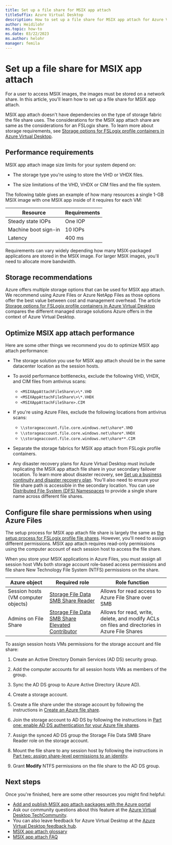 ```yaml
---
title: Set up a file share for MSIX app attach
titleSuffix: Azure Virtual Desktop
description: How to set up a file share for MSIX app attach for Azure Virtual Desktop.
author: Heidilohr
ms.topic: how-to
ms.date: 03/22/2023
ms.author: helohr
manager: femila
---
```

# Set up a file share for MSIX app attach

For a user to access MSIX images, the images must be stored on a network share. In this article, you'll learn how to set up a file share for MSIX app attach.

MSIX app attach doesn't have dependencies on the type of storage fabric the file share uses. The considerations for the MSIX app attach share are same as the considerations for an FSLogix share. To learn more about storage requirements, see [Storage options for FSLogix profile containers in Azure Virtual Desktop](store-fslogix-profile.md).

## Performance requirements

MSIX app attach image size limits for your system depend on:

- The storage type you're using to store the VHD or VHDX files.

- The size limitations of the VHD, VHDX or CIM files and the file system.

The following table gives an example of how many resources a single 1-GB MSIX image with one MSIX app inside of it requires for each VM:

| Resource             | Requirements |
|----------------------|--------------|
| Steady state IOPs    | One IOP      |
| Machine boot sign-in | 10 IOPs      |
| Latency              | 400 ms       |

Requirements can vary widely depending how many MSIX-packaged applications are stored in the MSIX image. For larger MSIX images, you'll need to allocate more bandwidth.

## Storage recommendations

Azure offers multiple storage options that can be used for MSIX app attach. We recommend using Azure Files or Azure NetApp Files as those options offer the best value between cost and management overhead. The article [Storage options for FSLogix profile containers in Azure Virtual Desktop](store-fslogix-profile.md) compares the different managed storage solutions Azure offers in the context of Azure Virtual Desktop.

## Optimize MSIX app attach performance

Here are some other things we recommend you do to optimize MSIX app attach performance:

- The storage solution you use for MSIX app attach should be in the same datacenter location as the session hosts.
- To avoid performance bottlenecks, exclude the following VHD, VHDX, and CIM files from antivirus scans:
   
    - `<MSIXAppAttachFileShare\>\*.VHD`
    - `<MSIXAppAttachFileShare\>\*.VHDX`
    - `<MSIXAppAttachFileShare>.CIM`

- If you're using Azure Files, exclude the following locations from antivirus scans:
    
    - `\\storageaccount.file.core.windows.net\share*.VHD`
    - `\\storageaccount.file.core.windows.net\share*.VHDX`
    - `\\storageaccount.file.core.windows.net\share**.CIM`

- Separate the storage fabrics for MSIX app attach from FSLogix profile containers.
- Any disaster recovery plans for Azure Virtual Desktop must include replicating the MSIX app attach file share in your secondary failover location. To learn more about disaster recovery, see [Set up a business continuity and disaster recovery plan](disaster-recovery.md). You'll also need to ensure your file share path is accessible in the secondary location. You can use [Distributed File System (DFS) Namespaces](/windows-server/storage/dfs-namespaces/dfs-overview) to provide a single share name across different file shares. 

## Configure file share permissions when using Azure Files

The setup process for MSIX app attach file share is largely the same as [the setup process for FSLogix profile file shares](create-host-pools-user-profile.md). However, you'll need to assign different permissions. MSIX app attach requires read-only permissions using the computer account of each session host to access the file share.

When you store your MSIX applications in Azure Files, you must assign all session host VMs both storage account role-based access permissions and file share New Technology File System (NTFS) permissions on the share.

| Azure object                      | Required role                                     | Role function                                  |
|-----------------------------------|--------------------------------------------------|-----------------------------------------------|
| Session hosts (VM computer objects)| [Storage File Data SMB Share Reader](../role-based-access-control/built-in-roles.md#storage-file-data-smb-share-reader)        | Allows for read access to Azure File Share over SMB  |
| Admins on File Share              | [Storage File Data SMB Share Elevated Contributor](../role-based-access-control/built-in-roles.md#storage-file-data-smb-share-elevated-contributor) | Allows for read, write, delete, and modify ACLs on files and directories in Azure File Shares                                  |

To assign session hosts VMs permissions for the storage account and file share:

1. Create an Active Directory Domain Services (AD DS) security group.

2. Add the computer accounts for all session hosts VMs as members of the group.

3. Sync the AD DS group to Azure Active Directory (Azure AD).

4. Create a storage account.

5. Create a file share under the storage account by following the instructions in [Create an Azure file share](../storage/files/storage-how-to-create-file-share.md#create-a-file-share).

6. Join the storage account to AD DS by following the instructions in [Part one: enable AD DS authentication for your Azure file shares](../storage/files/storage-files-identity-ad-ds-enable.md#option-one-recommended-use-azfileshybrid-powershell-module).

7. Assign the synced AD DS group the Storage File Data SMB Share Reader role on the storage account.

8. Mount the file share to any session host by following the instructions in [Part two: assign share-level permissions to an identity](../storage/files/storage-files-identity-ad-ds-assign-permissions.md).

9. Grant **Modify** NTFS permissions on the file share to the AD DS group.

## Next steps

Once you're finished, here are some other resources you might find helpful:

- [Add and publish MSIX app attach packages with the Azure portal](app-attach-azure-portal.md)
- Ask our community questions about this feature at the [Azure Virtual Desktop TechCommunity](https://techcommunity.microsoft.com/t5/Windows-Virtual-Desktop/bd-p/WindowsVirtualDesktop).
- You can also leave feedback for Azure Virtual Desktop at the [Azure Virtual Desktop feedback hub](https://support.microsoft.com/help/4021566/windows-10-send-feedback-to-microsoft-with-feedback-hub-app).
- [MSIX app attach glossary](app-attach-glossary.md)
- [MSIX app attach FAQ](app-attach-faq.yml)
